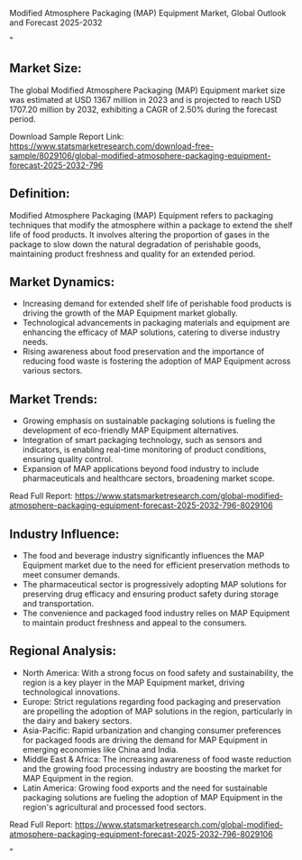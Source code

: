 Modified Atmosphere Packaging (MAP) Equipment Market, Global Outlook and Forecast 2025-2032

"<h2>Market Size:</h2>
<p>The global Modified Atmosphere Packaging (MAP) Equipment market size was estimated at USD 1367 million in 2023 and is projected to reach USD 1707.20 million by 2032, exhibiting a CAGR of 2.50% during the forecast period.</p>
<p>Download Sample Report Link: <a href='https://www.statsmarketresearch.com/download-free-sample/8029106/global-modified-atmosphere-packaging-equipment-forecast-2025-2032-796'>https://www.statsmarketresearch.com/download-free-sample/8029106/global-modified-atmosphere-packaging-equipment-forecast-2025-2032-796</a></p>

<h2>Definition:</h2>
<p>Modified Atmosphere Packaging (MAP) Equipment refers to packaging techniques that modify the atmosphere within a package to extend the shelf life of food products. It involves altering the proportion of gases in the package to slow down the natural degradation of perishable goods, maintaining product freshness and quality for an extended period.</p>

<h2>Market Dynamics:</h2>
<ul>
    <li>Increasing demand for extended shelf life of perishable food products is driving the growth of the MAP Equipment market globally.</li>
    <li>Technological advancements in packaging materials and equipment are enhancing the efficacy of MAP solutions, catering to diverse industry needs.</li>
    <li>Rising awareness about food preservation and the importance of reducing food waste is fostering the adoption of MAP Equipment across various sectors.</li>
</ul>

<h2>Market Trends:</h2>
<ul>
    <li>Growing emphasis on sustainable packaging solutions is fueling the development of eco-friendly MAP Equipment alternatives.</li>
    <li>Integration of smart packaging technology, such as sensors and indicators, is enabling real-time monitoring of product conditions, ensuring quality control.</li>
    <li>Expansion of MAP applications beyond food industry to include pharmaceuticals and healthcare sectors, broadening market scope.</li>
</ul>
<p>Read Full Report: <a href='https://www.statsmarketresearch.com/global-modified-atmosphere-packaging-equipment-forecast-2025-2032-796-8029106'>https://www.statsmarketresearch.com/global-modified-atmosphere-packaging-equipment-forecast-2025-2032-796-8029106</a></p>

<h2>Industry Influence:</h2>
<ul>
    <li>The food and beverage industry significantly influences the MAP Equipment market due to the need for efficient preservation methods to meet consumer demands.</li>
    <li>The pharmaceutical sector is progressively adopting MAP solutions for preserving drug efficacy and ensuring product safety during storage and transportation.</li>
    <li>The convenience and packaged food industry relies on MAP Equipment to maintain product freshness and appeal to the consumers.</li>
</ul>

<h2>Regional Analysis:</h2>
<ul>
    <li>North America: With a strong focus on food safety and sustainability, the region is a key player in the MAP Equipment market, driving technological innovations.</li>
    <li>Europe: Strict regulations regarding food packaging and preservation are propelling the adoption of MAP solutions in the region, particularly in the dairy and bakery sectors.</li>
    <li>Asia-Pacific: Rapid urbanization and changing consumer preferences for packaged foods are driving the demand for MAP Equipment in emerging economies like China and India.</li>
    <li>Middle East & Africa: The increasing awareness of food waste reduction and the growing food processing industry are boosting the market for MAP Equipment in the region.</li>
    <li>Latin America: Growing food exports and the need for sustainable packaging solutions are fueling the adoption of MAP Equipment in the region's agricultural and processed food sectors.</li>
</ul>
<p>Read Full Report: <a href='https://www.statsmarketresearch.com/global-modified-atmosphere-packaging-equipment-forecast-2025-2032-796-8029106'>https://www.statsmarketresearch.com/global-modified-atmosphere-packaging-equipment-forecast-2025-2032-796-8029106</a></p>"
